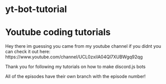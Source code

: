 # yt-bot-tutorial

<h1>Youtube coding tutorials</h1>
<p>Hey there im guessing you came from my youtube channel if you didnt you can check it out here: https://www.youtube.com/channel/UCL0zxiIA04Ql7XUBWgq92qg</p>
<p>Thank you for following my tutorials on how to make discord.js bots</p>
<p>All of the episodes have their own branch with the episode number!</p>
